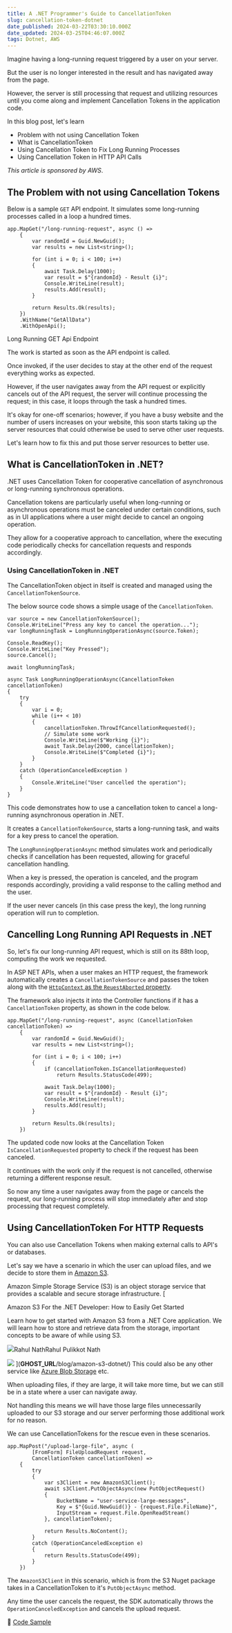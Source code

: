 ```yaml
---
title: A .NET Programmer's Guide to CancellationToken
slug: cancellation-token-dotnet
date_published: 2024-03-22T03:30:10.000Z
date_updated: 2024-03-25T04:46:07.000Z
tags: Dotnet, AWS
---
```


Imagine having a long-running request triggered by a user on your server. 

But the user is no longer interested in the result and has navigated away from the page.

However, the server is still processing that request and utilizing resources until you come along and implement Cancellation Tokens in the application code.

In this blog post, let's learn

- Problem with not using Cancellation Token
- What is CancellationToken
- Using Cancellation Token to Fix Long Running Processes
- Using Cancellation Token in HTTP API Calls

*This article is sponsored by AWS*.

## The Problem with not using Cancellation Tokens

Below is a sample `GET` API endpoint. It simulates some long-running processes called in a loop a hundred times. 

    app.MapGet("/long-running-request", async () =>
        {
            var randomId = Guid.NewGuid();
            var results = new List<string>();
    
            for (int i = 0; i < 100; i++)
            {
                await Task.Delay(1000);
                var result = $"{randomId} - Result {i}";
                Console.WriteLine(result);
                results.Add(result);
            }
    
            return Results.Ok(results);
        })
        .WithName("GetAllData")
        .WithOpenApi();

Long Running GET Api Endpoint

The work is started as soon as the API endpoint is called.

Once invoked, if the user decides to stay at the other end of the request everything works as expected. 

However, if the user navigates away from the API request or explicitly cancels out of the API request, the server will continue processing the request; in this case, it loops through the task a hundred times. 

It's okay for one-off scenarios; however, if you have a busy website and the number of users increases on your website, this soon starts taking up the server resources that could otherwise be used to serve other user requests. 

Let's learn how to fix this and put those server resources to better use.

## What is CancellationToken in .NET?

.NET uses Cancellation Token for cooperative cancellation of asynchronous or long-running synchronous operations.

Cancellation tokens are particularly useful when long-running or asynchronous operations must be canceled under certain conditions, such as in UI applications where a user might decide to cancel an ongoing operation.

They allow for a cooperative approach to cancellation, where the executing code periodically checks for cancellation requests and responds accordingly.

### Using CancellationToken in .NET

The CancellationToken object in itself is created and managed using the `CancellationTokenSource`. 

The below source code shows a simple usage of the `CancellationToken`. 

    var source = new CancellationTokenSource();
    Console.WriteLine("Press any key to cancel the operation...");
    var longRunningTask = LongRunningOperationAsync(source.Token);
    
    Console.ReadKey();
    Console.WriteLine("Key Pressed");
    source.Cancel();
    
    await longRunningTask;
    
    async Task LongRunningOperationAsync(CancellationToken cancellationToken)
    {
        try
        {
            var i = 0;
            while (i++ < 10)
            {
                cancellationToken.ThrowIfCancellationRequested();
                // Simulate some work
                Console.WriteLine($"Working {i}");
                await Task.Delay(2000, cancellationToken);
                Console.WriteLine($"Completed {i}");
            }
        }
        catch (OperationCanceledException )
        {
            Console.WriteLine("User cancelled the operation");
        }
    }

This code demonstrates how to use a cancellation token to cancel a long-running asynchronous operation in .NET.

 It creates a `CancellationTokenSource`, starts a long-running task, and waits for a key press to cancel the operation. 

The `LongRunningOperationAsync` method simulates work and periodically checks if cancellation has been requested, allowing for graceful cancellation handling. 

When a key is pressed, the operation is canceled, and the program responds accordingly, providing a valid response to the calling method and the user.

If the user never cancels (in this case press the key), the long running operation will run to completion.

## Cancelling Long Running API Requests in .NET

So, let's fix our long-running API request, which is still on its 88th loop, computing the work we requested.

In ASP NET APIs, when a user makes an HTTP request, the framework automatically creates a `CancellationTokenSource` and passes the token along with the [`HttpContext` as the `ReuestAborted` property](https://learn.microsoft.com/en-us/aspnet/core/fundamentals/use-http-context?view=aspnetcore-8.0#requestaborted). 

The framework also injects it into the Controller functions if it has a `CancellationToken` property, as shown in the code below.

    app.MapGet("/long-running-request", async (CancellationToken cancellationToken) =>
        {
            var randomId = Guid.NewGuid();
            var results = new List<string>();
    
            for (int i = 0; i < 100; i++)
            {
                if (cancellationToken.IsCancellationRequested)
                    return Results.StatusCode(499);
                
                await Task.Delay(1000);
                var result = $"{randomId} - Result {i}";
                Console.WriteLine(result);
                results.Add(result);
            }
    
            return Results.Ok(results);
        })

The updated code now looks at the Cancellation Token `IsCancellationRequested` property to check if the request has been canceled. 

It continues with the work only if the request is not cancelled, otherwise returning a different response result.

So now any time a user navigates away from the page or cancels the request, our long-running process will stop immediately after and stop processing that request completely.

## Using CancellationToken For HTTP Requests

You can also use Cancellation Tokens when making external calls to API's or databases. 

Let's say we have a scenario in which the user can upload files, and we decide to store them in [Amazon S3](https://youtu.be/3sdTztvaxhg). 

Amazon Simple Storage Service (S3) is an object storage service that provides a scalable and secure storage infrastructure.
[

Amazon S3 For the .NET Developer: How to Easily Get Started

Learn how to get started with Amazon S3 from a .NET Core application. We will learn how to store and retrieve data from the storage, important concepts to be aware of while using S3.

![](__GHOST_URL__/content/images/size/w256h256/2022/10/logo-512x512.png)Rahul NathRahul Pulikkot Nath

![](__GHOST_URL__/content/images/size/w1200/storage-box.jpg)
](__GHOST_URL__/blog/amazon-s3-dotnet/)
This could also be any other service like [Azure Blob Storage](https://youtu.be/TAPERUEGhvw?si=iYxpwFNDR9lU0zLM) etc.

When uploading files, if they are large, it will take more time, but we can still be in a state where a user can navigate away.

Not handling this means we will have those large files unnecessarily uploaded to our S3 storage and our server performing those additional work for no reason.

We can use CancellationTokens for the rescue even in these scenarios. 

    app.MapPost("/upload-large-file", async (
            [FromForm] FileUploadRequest request, 
            CancellationToken cancellationToken) =>
        {
            try
            {
                var s3Client = new AmazonS3Client();
                await s3Client.PutObjectAsync(new PutObjectRequest()
                {
                    BucketName = "user-service-large-messages",
                    Key = $"{Guid.NewGuid()} - {request.File.FileName}",
                    InputStream = request.File.OpenReadStream()
                }, cancellationToken);
    
                return Results.NoContent();
            }
            catch (OperationCanceledException e)
            {
                return Results.StatusCode(499);
            }
        })

The `AmazonS3Client` in this scenario, which is from the S3 Nuget package takes in a CancellationToken to it's `PutObjectAsync` method. 

Any time the user cancels the request, the SDK automatically throws the `OperationCanceledException` and cancels the upload request. 

🔗 [Code Sample](https://github.com/rahulpnath/youtube-samples/tree/main/cancellation-token-example)
